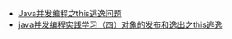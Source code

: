  - [Java并发编程之this逃逸问题](https://yq.aliyun.com/articles/49472)
 - [java并发编程实践学习（四）对象的发布和逸出之this逃逸](http://blog.csdn.net/aitangyong/article/details/25122741)